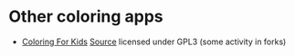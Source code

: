# Other coloring apps

- [Coloring For Kids](https://play.google.com/store/apps/details?id=org.androidsoft.coloring) [Source](https://github.com/androidsoft-org/androidsoft-coloring) licensed under GPL3 (some activity in forks)